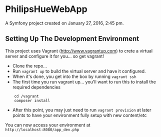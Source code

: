 PhilipsHueWebApp
================

A Symfony project created on January 27, 2016, 2:45 pm.

## Setting Up The Development Environment ##

This project uses Vagrant (http://www.vagrantup.com) to crete a virtual server and configure it for you... so get vagrant!

* Clone the repo...
* Run `vagrant up` to build the virtual server and have it configured.
* When it's done, you get into the box by running `vagrant ssh`
* The first time you run vagrant up... you'll want to run this to install the required dependencies

```
    cd /vagrant
    composer install
```

    
* After this point, you may just need to run `vagrant provision` at later points to have your environment fully setup with new content/etc

You can now access your environment at `http://localhost:8080/app_dev.php`